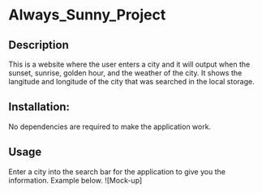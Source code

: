 # Always_Sunny_Project

## Description
This is a website where the user enters a city and it will output when the sunset, sunrise, golden hour, and the weather of the city. It shows the langitude and longitude of the city that was searched in the local storage.

## Installation:
No dependencies are required to make the application work.

## Usage
Enter a city into the search bar for the application to give you the information. Example below.
![Mock-up]
